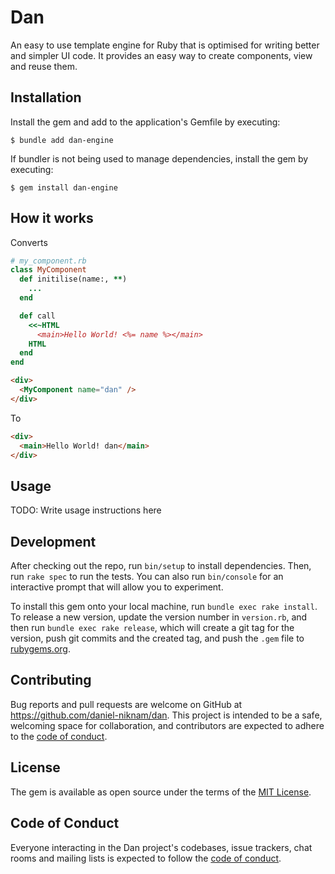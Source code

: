 # Dan

An easy to use template engine for Ruby that is optimised for writing better and simpler UI code. It provides an easy way to create components, view and reuse them.

## Installation

Install the gem and add to the application's Gemfile by executing:

    $ bundle add dan-engine

If bundler is not being used to manage dependencies, install the gem by executing:

    $ gem install dan-engine

## How it works

Converts

```ruby
# my_component.rb
class MyComponent
  def initilise(name:, **)
    ...
  end

  def call
    <<~HTML
      <main>Hello World! <%= name %></main>
    HTML
  end
end
```
```html
<div>
  <MyComponent name="dan" />
</div>
```
To
```html
<div>
  <main>Hello World! dan</main>
</div>
```
## Usage

TODO: Write usage instructions here

## Development

After checking out the repo, run `bin/setup` to install dependencies. Then, run `rake spec` to run the tests. You can also run `bin/console` for an interactive prompt that will allow you to experiment.

To install this gem onto your local machine, run `bundle exec rake install`. To release a new version, update the version number in `version.rb`, and then run `bundle exec rake release`, which will create a git tag for the version, push git commits and the created tag, and push the `.gem` file to [rubygems.org](https://rubygems.org).

## Contributing

Bug reports and pull requests are welcome on GitHub at https://github.com/daniel-niknam/dan. This project is intended to be a safe, welcoming space for collaboration, and contributors are expected to adhere to the [code of conduct](https://github.com/[USERNAME]/dan/blob/main/CODE_OF_CONDUCT.md).

## License

The gem is available as open source under the terms of the [MIT License](https://opensource.org/licenses/MIT).

## Code of Conduct

Everyone interacting in the Dan project's codebases, issue trackers, chat rooms and mailing lists is expected to follow the [code of conduct](https://github.com/[USERNAME]/dan/blob/main/CODE_OF_CONDUCT.md).
